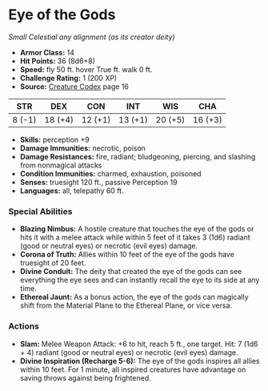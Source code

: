 # Eye of the Gods

*Small* *Celestial* *any alignment (as its creator deity)*

- **Armor Class:** 14
- **Hit Points:** 36 (8d6+8)
- **Speed:** fly 50 ft. hover True ft. walk 0 ft.
- **Challenge Rating:** 1 (200 XP)
- **Source:** [Creature Codex](https://koboldpress.com/kpstore/product/creature-codex-for-5th-edition-dnd) page 16

| STR | DEX | CON | INT | WIS | CHA |
| --- | --- | --- | --- | --- | --- |
| 8 (-1) | 18 (+4) | 12 (+1) | 13 (+1) | 20 (+5) | 16 (+3) |

- **Skills:** perception +9
- **Damage Immunities:** necrotic, poison
- **Damage Resistances:** fire, radiant; bludgeoning, piercing, and slashing from nonmagical attacks
- **Condition Immunities:** charmed, exhaustion, poisoned
- **Senses:** truesight 120 ft., passive Perception 19
- **Languages:** all, telepathy 60 ft.

### Special Abilities

- **Blazing Nimbus:** A hostile creature that touches the eye of the gods or hits it with a melee attack while within 5 feet of it takes 3 (1d6) radiant (good or neutral eyes) or necrotic (evil eyes) damage.
- **Corona of Truth:** Allies within 10 feet of the eye of the gods have truesight of 20 feet.
- **Divine Conduit:** The deity that created the eye of the gods can see everything the eye sees and can instantly recall the eye to its side at any time.
- **Ethereal Jaunt:** As a bonus action, the eye of the gods can magically shift from the Material Plane to the Ethereal Plane, or vice versa.

### Actions

- **Slam:** Melee Weapon Attack: +6 to hit, reach 5 ft., one target. Hit: 7 (1d6 + 4) radiant (good or neutral eyes) or necrotic (evil eyes) damage.
- **Divine Inspiration (Recharge 5-6):** The eye of the gods inspires all allies within 10 feet. For 1 minute, all inspired creatures have advantage on saving throws against being frightened.


